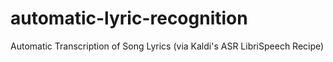 # automatic-lyric-recognition
Automatic Transcription of Song Lyrics (via Kaldi's ASR LibriSpeech Recipe)
